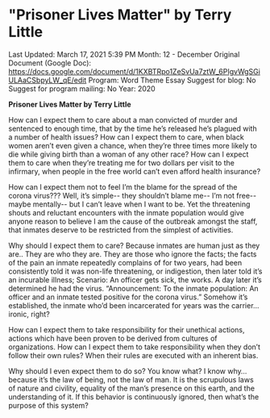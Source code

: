 # "Prisoner Lives Matter" by Terry Little

Last Updated: March 17, 2021 5:39 PM
Month: 12 - December
Original Document (Google Doc): https://docs.google.com/document/d/1KXBTRpo1ZeSvUa7ztW_6PIgvWgSGiULAaCSbpyLW_qE/edit
Program: Word Theme Essay
Suggest for blog: No
Suggest for program mailing: No
Year: 2020

**Prisoner Lives Matter by Terry Little**

How can I expect them to care about a man convicted of murder and sentenced to enough time, that by the time he’s released he’s plagued with a number of health issues? How can I expect them to care, when black women aren’t even given a chance, when they’re three times more likely to die while giving birth than a woman of any other race? How can I expect them to care when they’re treating me for two dollars per visit to the infirmary, when people in the free world can’t even afford health insurance?

How can I expect them not to feel I’m the blame for the spread of the corona virus??? Well, it’s simple-- they shouldn’t blame me-- I’m not free-- maybe mentally-- but I can’t leave when I want to be. Yet the threatening shouts and reluctant encounters with the inmate population would give anyone reason to believe I am the cause of the outbreak amongst the staff, that inmates deserve to be restricted from the simplest of activities.

Why should I expect them to care? Because inmates are human just as they are.. They are who they are. They are those who ignore the facts; the facts of the pain an inmate repeatedly complains of for two years, had been consistently told it was non-life threatening, or indigestion, then later told it’s an incurable illness; Scenario: An officer gets sick, the works. A day later it’s determined he had the virus. “Announcement: To the inmate population: An officer and an inmate tested positive for the corona virus.” Somehow it’s established, the inmate who’d been incarcerated for years was the carrier… ironic, right?

How can I expect them to take responsibility for their unethical actions, actions which have been proven to be derived from cultures of organizations. How can I expect them to take responsibility when they don’t follow their own rules? When their rules are executed with an inherent bias.

Why should I even expect them to do so? You know what? I know why… because it’s the law of being, not the law of man. It is the scrupulous laws of nature and civility, equality of the man’s presence on this earth, and the understanding of it. If this behavior is continuously ignored, then what’s the purpose of this system?